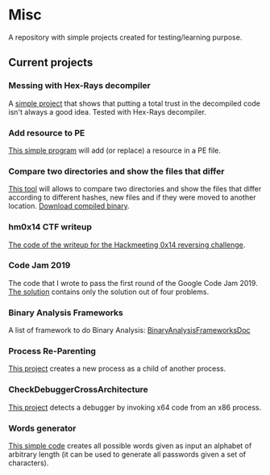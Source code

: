 # Misc
A repository with simple projects created for testing/learning purpose.

## Current projects

### Messing with Hex-Rays decompiler
A <a href="https://github.com/enkomio/Misc/tree/master/Hex-Rays">simple project</a> that shows that putting a total trust in the decompiled code isn't always a good idea. Tested with Hex-Rays decompiler.

### Add resource to PE
<a href="https://github.com/enkomio/Misc/tree/master/AddResource">This simple program</a> will add (or replace) a resource in a PE file.

### Compare two directories and show the files that differ
<a href="https://github.com/enkomio/Misc/tree/master/CompareDirectory">This tool</a> will allows to compare two directories and show the files that differ according to different hashes, new files and if they were moved to another location. <a href="https://github.com/enkomio/Misc/blob/master/CompareDirectory/Binary/Compare.exe?raw=true">Download compiled binary</a>.

### hm0x14 CTF writeup
<a href="https://github.com/enkomio/Misc/tree/master/Hm0x14Writeup">The code of the writeup for the Hackmeeting 0x14 reversing challenge</a>.

### Code Jam 2019
The code that I wrote to pass the first round of the Google Code Jam 2019. <a href="https://github.com/enkomio/Misc/tree/master/CodeJam2019">The solution</a> contains only the solution out of four problems.

### Binary Analysis Frameworks
A list of framework to do Binary Analysis:
<a href="https://github.com/enkomio/Misc/tree/master/BinaryAnalysisFrameworksDoc">BinaryAnalysisFrameworksDoc</a>

### Process Re-Parenting
<a href="https://github.com/enkomio/Misc/tree/master/ProcessReParenting">This project</a> creates a new process as a child of another process. 

### CheckDebuggerCrossArchitecture
<a href="https://github.com/enkomio/Misc/tree/master/CheckDebuggerCrossArchitecture">This project</a> detects a debugger by invoking x64 code from an x86 process.

### Words generator
<a href="https://github.com/enkomio/Misc/tree/master/WordsGenerator">This simple code</a> creates all possible words given as input an alphabet of arbitrary length (it can be used to generate all passwords given a set of characters).
